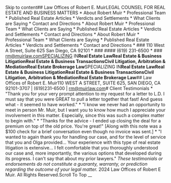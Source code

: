 Skip to content##  Law Offices of Robert E. MuirLEGAL COUNSEL FOR REAL ESTATE AND BUSINESS MATTERS  * About Robert Muir  * Professional Team  * Published Real Estate Articles  * Verdicts and Settlements  * What Clients are Saying  * Contact and Directions  * About Robert Muir  * Professional Team  * What Clients are Saying  * Published Real Estate Articles  * Verdicts and Settlements  * Contact and Directions  * About Robert Muir  * Professional Team  * What Clients are Saying  * Published Real Estate Articles  * Verdicts and Settlements  * Contact and Directions  * ### 110 West A Street, Suite 625  San Diego, CA 92101  * ### #### (619) 231-6500  * ### rm@muirlaw.comSPECIALIZING IN**Real Estate Law****Real Estate & Business Litigation****Real Estate & Business Transactions****Civil Litigation, Arbitration & Mediation****Real Estate Brokerage Law**SPECIALIZING IN**Real Estate Law****Real Estate & Business Litigation****Real Estate & Business Transactions****Civil Litigation, Arbitration & Mediation****Real Estate Brokerage Law**##  Law Offices of Robert E. Muir110 WEST A STREET, SUITE 625, SAN DIEGO, CA 92101-3707 | (619)231-6500 | rm@muirlaw.com#  Client Testimonials  * "Thank you for your very prompt attention to my request for a letter to L.D. I must say that you were GREAT to pull a letter together that fast! And guess what - it seemed to have worked."      * "I know we never had an opportunity to meet in person Mr. Muir, but I want you to know how much I appreciate your involvement in this matter. Especially, since this was such a complex matter to begin with."      * "Thanks for the advice - I ended up closing the deal for a premium on top of the old price. You're great!" [Along with this note was a $100 check for a brief conversation even though no invoice was sent.]      * "I wanted to again thank you for handling our case, and for the level of service that you and Olga provided... Your experience with this type of real estate litigation is extensive... I felt comfortable that you thoroughly understood our case and, more importantly, the various options that developed during its progress. I can't say that about my prior lawyers."     _These testimonials or endorsements do not constitute a guaranty, warranty, or prediction regarding the outcome of your legal matter._ 2024 Law Offices of Robert E Muir. All Rights Reserved.Scroll To Top __